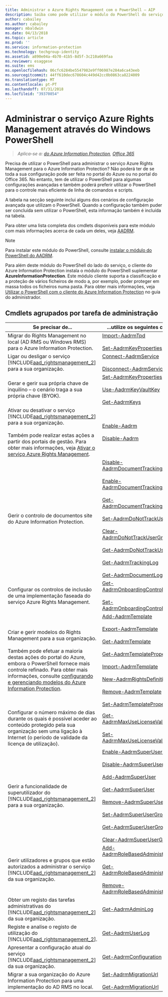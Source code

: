 ```yaml
---
title: Administrar o Azure Rights Management com o PowerShell – AIP
description: Saiba como pode utilizar o módulo do PowerShell do serviço Azure Rights Management (AADRM) para o Azure Information Protection para administrar este serviço na sua organização.
author: cabailey
ms.author: cabailey
manager: mbaldwin
ms.date: 04/13/2018
ms.topic: article
ms.prod: ''
ms.service: information-protection
ms.technology: techgroup-identity
ms.assetid: a890e04a-4b70-41b5-8d5f-3c210a669faa
ms.reviewer: esaggese
ms.suite: ems
ms.openlocfilehash: 06cfc6284be5547982e9ff06987e284a6ca43eeb
ms.sourcegitcommit: 44ff610dec678604c449d42cc0b0863ca8224009
ms.translationtype: MT
ms.contentlocale: pt-PT
ms.lasthandoff: 07/31/2018
ms.locfileid: "39370854"
---
```

# <a name="administering-the-azure-rights-management-service-by-using-windows-powershell"></a>Administrar o serviço Azure Rights Management através do Windows PowerShell

>*Aplica-se a: [do Azure Information Protection](https://azure.microsoft.com/pricing/details/information-protection), [Office 365](http://download.microsoft.com/download/E/C/F/ECF42E71-4EC0-48FF-AA00-577AC14D5B5C/Azure_Information_Protection_licensing_datasheet_EN-US.pdf)*

Precisa de utilizar o PowerShell para administrar o serviço Azure Rights Management para o Azure Information Protection? Não poderá ter de se toda a sua configuração pode ser feita no portal do Azure ou no portal do Office 365. No entanto, tem de utilizar o PowerShell para algumas configurações avançadas e também poderá preferir utilizar o PowerShell para o controle mais eficiente de linha de comandos e scripts.

A tabela na secção seguinte inclui alguns dos cenários de configuração avançada que utilizam o PowerShell. Quando a configuração também puder ser concluída sem utilizar o PowerShell, esta informação também é incluída na tabela.

Para obter uma lista completa dos cmdlets disponíveis para este módulo com mais informações acerca de cada um deles, veja [AADRM](/powershell/module/aadrm/?view=azureipps#aadrm).

> [!NOTE]
> Para instalar este módulo do PowerShell, consulte [instalar o módulo do PowerShell do AADRM](install-powershell.md).

Para além deste módulo do PowerShell do lado do serviço, o cliente do Azure Information Protection instala o módulo do PowerShell suplementar **AzureInformationProtection**. Este módulo cliente suporta a classificação e a proteção de vários ficheiros de modo a, por exemplo, poder proteger em massa todos os ficheiros numa pasta. Para obter mais informações, veja [Utilizar o PowerShell com o cliente do Azure Information Protection](../rms-client/client-admin-guide-powershell.md) no guia do administrador.

## <a name="cmdlets-grouped-by-administration-task"></a>Cmdlets agrupados por tarefa de administração

|Se precisar de...|...utilize os seguintes cmdlets|
|-------------------|------------------------------|
|Migrar do Rights Management no local (AD RMS ou Windows RMS) para o Azure Information Protection.|[Import-AadrmTpd](/powershell/aadrm/vlatest/import-aadrmtpd)<br /><br />[Set-AadrmKeyProperties](/powershell/module/aadrm/set-aadrmkeyproperties)|
|Ligar ou desligar o serviço [!INCLUDE[aad_rightsmanagement_2](../includes/aad_rightsmanagement_2.md)] para a sua organização.|[Connect-AadrmService](/powershell/aadrm/vlatest/connect-aadrmservice)<br /><br />[Disconnect-AadrmService](/powershell/aadrm/vlatest/disconnect-aadrmservice)|
|Gerar e gerir sua própria chave de inquilino – o cenário traga a sua própria chave (BYOK).|[Set-AadrmKeyProperties](/powershell/module/aadrm/set-aadrmkeyproperties)<br /><br />[Use-AadrmKeyVaultKey](/powershell/aadrm/vlatest/use-aadrmkeyvaultkey)<br /><br />[Get-AadrmKeys](/powershell/aadrm/vlatest/get-aadrmkeys)|
|Ativar ou desativar o serviço [!INCLUDE[aad_rightsmanagement_2](../includes/aad_rightsmanagement_2.md)] para a sua organização.<br /><br />Também pode realizar estas ações a partir dos portais de gestão. Para obter mais informações, veja [Ativar o serviço Azure Rights Management](activate-service.md).|[Enable-Aadrm](/powershell/aadrm/vlatest/enable-aadrm)<br /><br />[Disable-Aadrm](/powershell/aadrm/vlatest/disable-aadrm)|
|Gerir o controlo de documentos site do Azure Information Protection.|[Disable-AadrmDocumentTrackingFeature](/powershell/aadrm/vlatest/disable-aadrmdocumenttrackingfeature)<br /><br />[Enable-AadrmDocumentTrackingFeature](/powershell/aadrm/vlatest/enable-aadrmdocumenttrackingfeature)<br /><br />[Get-AadrmDocumentTrackingFeature](/powershell/aadrm/vlatest/get-aadrmdocumenttrackingfeature)<br /><br />[Set-AadrmDoNotTrackUserGroup](/powershell/module/aadrm/set-aadrmdonottrackusergroup)<br /><br />[Clear-AadrmDoNotTrackUserGroup](/powershell/module/aadrm/Clear-AadrmDoNotTrackUserGroup)<br /><br />[Get-AadrmDoNotTrackUserGroup](/powershell/module/aadrm/get-AadrmDoNotTrackUserGroup)<br /><br />[Get-AadrmTrackingLog](/powershell/module/aadrm/Get-AadrmTrackingLog)<br /><br />[Get-AadrmDocumentLog](/powershell/module/aadrm/Get-AadrmDocumentLog)|
|Configurar os controlos de inclusão de uma implementação faseada do serviço Azure Rights Management.|[Get-AadrmOnboardingControlPolicy](/powershell/aadrm/vlatest/get-aadrmonboardingcontrolpolicy)<br /><br />[Set-AadrmOnboardingControlPolicy](/powershell/aadrm/vlatest/set-aadrmonboardingcontrolpolicy)|
|Criar e gerir modelos do Rights Management para a sua organização.<br /><br />Também pode efetuar a maioria destas ações do portal do Azure, embora o PowerShell fornece mais controle refinado. Para obter mais informações, consulte [configurando e gerenciando modelos do Azure Information Protection](configure-policy-templates.md).|[Add-AadrmTemplate](/powershell/aadrm/vlatest/add-aadrmtemplate)<br /><br />[Export-AadrmTemplate](/powershell/aadrm/vlatest/export-aadrmtemplate)<br /><br />[Get-AadrmTemplate](/powershell/aadrm/vlatest/get-aadrmtemplate)<br /><br />[Get-AadrmTemplateProperty](/powershell/aadrm/vlatest/get-aadrmtemplateproperty)<br /><br />[Import-AadrmTemplate](/powershell/aadrm/vlatest/import-aadrmtemplate)<br /><br />[New-AadrmRightsDefinition](/powershell/aadrm/vlatest/new-aadrmrightsdefinition)<br /><br />[Remove-AadrmTemplate](/powershell/aadrm/vlatest/remove-aadrmtemplate)<br /><br />[Set-AadrmTemplateProperty](/powershell/aadrm/vlatest/set-aadrmtemplateproperty)|
|Configurar o número máximo de dias durante os quais é possível aceder ao conteúdo protegido pela sua organização sem uma ligação à Internet (o período de validade da licença de utilização).|[Get-AadrmMaxUseLicenseValidityTime](/powershell/aadrm/vlatest/get-aadrmmaxuselicensevaliditytime)<br /><br />[Set-AadrmMaxUseLicenseValidityTime](/powershell/aadrm/vlatest/set-aadrmmaxuselicensevaliditytime)|
|Gerir a funcionalidade de superutilizador do [!INCLUDE[aad_rightsmanagement_2](../includes/aad_rightsmanagement_2.md)] para a sua organização.|[Enable-AadrmSuperUserFeature](/powershell/aadrm/vlatest/enable-aadrmsuperuserfeature)<br /><br />[Disable-AadrmSuperUserFeature](/powershell/aadrm/vlatest/disable-aadrmsuperuserfeature)<br /><br />[Add-AadrmSuperUser](/powershell/aadrm/vlatest/add-aadrmsuperuser)<br /><br />[Get-AadrmSuperUser](/powershell/aadrm/vlatest/get-aadrmsuperuser)<br /><br />[Remove-AadrmSuperUser](/powershell/aadrm/vlatest/remove-aadrmsuperuser)<br /><br />[Set-AadrmSuperUserGroup](/powershell/aadrm/vlatest/set-aadrmsuperusergroup)<br /><br />[Get-AadrmSuperUserGroup](/powershell/aadrm/vlatest/get-aadrmsuperusergroup)<br /><br />[Clear-AadrmSuperUserGroup](/powershell/aadrm/vlatest/clear-aadrmsuperusergroup)|
|Gerir utilizadores e grupos que estão autorizados a administrar o serviço [!INCLUDE[aad_rightsmanagement_2](../includes/aad_rightsmanagement_2.md)] da sua organização.|[Add-AadrmRoleBasedAdministrator](/powershell/aadrm/vlatest/add-aadrmrolebasedadministrator)<br /><br />[Get-AadrmRoleBasedAdministrator](/powershell/aadrm/vlatest/get-aadrmrolebasedadministrator)<br /><br />[Remove-AadrmRoleBasedAdministrator](/powershell/aadrm/vlatest/remove-aadrmrolebasedadministrator)|
|Obter um registo das tarefas administrativas do [!INCLUDE[aad_rightsmanagement_2](../includes/aad_rightsmanagement_2.md)] da sua organização.|[Get-AadrmAdminLog](https://msdn.microsoft.com/library/azure/dn629430.aspx)|
|Registe e analise o registo de utilização do [!INCLUDE[aad_rightsmanagement_2](../includes/aad_rightsmanagement_2.md)].|[Get-AadrmUserLog](/powershell/aadrm/vlatest/get-aadrmuserlog)|
|Apresentar a configuração atual do serviço [!INCLUDE[aad_rightsmanagement_2](../includes/aad_rightsmanagement_2.md)] da sua organização.|[Get-AadrmConfiguration](/powershell/aadrm/vlatest/get-aadrmconfiguration)|
|Migrar a sua organização do Azure Information Protection para uma implementação do AD RMS no local.|[Set-AadrmMigrationUrl](/powershell/aadrm/vlatest/set-aadrmmigrationurl)<br /><br />[Get-AadrmMigrationUrl](/powershell/aadrm/vlatest/get-aadrmmigrationurl)|

